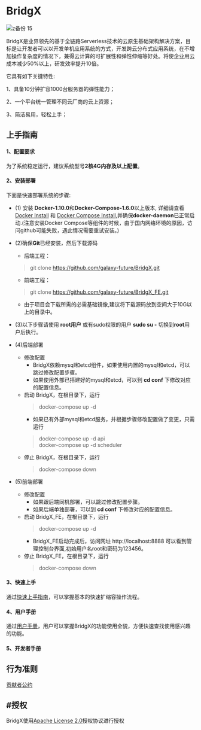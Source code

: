 # BridgX
![z备份 15](https://user-images.githubusercontent.com/94337797/142117961-24f18cbe-4c00-4b57-86b2-8fe3c8fe2a92.png)

BridgX是业界领先的基于全链路Serverless技术的云原生基础架构解决方案，目标是让开发者可以以开发单机应用系统的方式，开发跨云分布式应用系统，在不增加操作复杂度的情况下，兼得云计算的可扩展性和弹性伸缩等好处。将使企业用云成本减少50%以上，研发效率提升10倍。

它具有如下关键特性:

1、具备10分钟扩容1000台服务器的弹性能力；

2、一个平台统一管理不同云厂商的云上资源；

3、简洁易用，轻松上手；

上手指南
----
#### 1、配置要求  
为了系统稳定运行，建议系统型号**2核4G内存及以上配置**。

#### 2、安装部署  
下面是快速部署系统的步骤:
* (1) 安装 **Docker-1.10.0**和**Docker-Compose-1.6.0**以上版本, 详细请查看[Docker Install](https://www.docker.com/products/container-runtime) 和 [Docker Compose Install](https://docs.docker.com/compose/install/),并确保**docker-daemon**已正常启动.(注意安装Docker Compose等组件的时候，由于国内网络环境的原因，访问github可能失败，遇此情况需要重试安装。)

* (2)确保**Git**已经安装，然后下载源码
  - 后端工程：
  > git clone https://github.com/galaxy-future/BridgX.git
  - 前端工程：
  > git clone https://github.com/galaxy-future/BridgX_FE.git
  - 由于项目会下载所需的必需基础镜像,建议将下载源码放到空间大于10G以上的目录中。 
* (3)以下步骤请使用 **root用户** 或有sudo权限的用户 **sudo su -** 切换到**root**用户后执行。
* (4)后端部署
  - 修改配置
    * BridgX依赖mysql和etcd组件，如果使用内置的mysql和etcd，可以跳过修改配置步骤。
    * 如果使用外部已搭建好的mysql和etcd，可以到 **cd conf** 下修改对应的配置信息。
  - 启动 BridgX，在根目录下，运行 
    >docker-compose up -d <br>
    * 如果已有外部mysql和etcd服务，并根据步骤修改配置做了变更，只需运行
    >docker-compose up -d api <br>
    >docker-compose up -d scheduler <br>
  - 停止 BridgX，在根目录下，运行
    >docker-compose down
* (5)前端部署
  * 修改配置
    * 如果跟后端同机部署，可以跳过修改配置步骤。<br>
    * 如果后端单独部署，可以到 **cd conf** 下修改对应的配置信息。
  * 启动 BridgX_FE，在根目录下，运行
    >docker-compose up -d <br>
    * BridgX_FE启动完成后，访问网址
http://localhost:8888 可以看到管理控制台界面,初始用户名root和密码为123456。
  * 停止 BridgX_FE，在根目录下，运行
    >docker-compose down


#### 3、快速上手  
通过[快速上手指南](https://github.com/galaxy-future/BridgX/blob/master/docs/getting-started.md)，可以掌握基本的快速扩缩容操作流程。  


#### 4、用户手册  
通过[用户手册](https://github.com/galaxy-future/BridgX/blob/main/docs/user-manual.md)，用户可以掌握BridgX的功能使用全貌，方便快速查找使用感兴趣的功能。

#### 5、开发者手册


行为准则
------
[贡献者公约](https://github.com/galaxy-future/BridgX/blob/master/CODE_OF_CONDUCT)

#授权
-----

BridgX使用[Apache License 2.0](https://github.com/galaxy-future/BridgX/blob/master/LICENSE)授权协议进行授权
